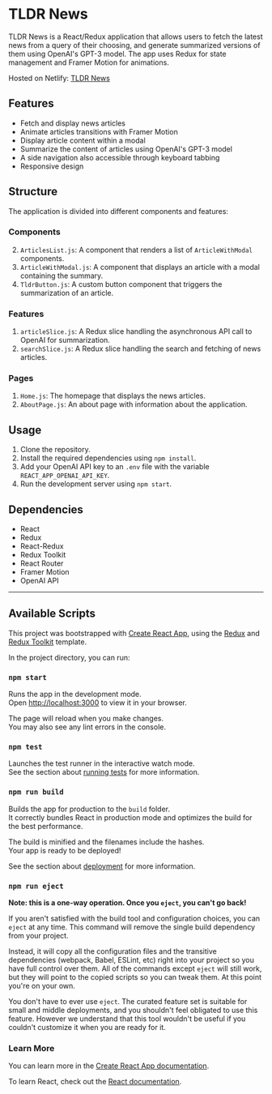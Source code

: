# TLDR News

TLDR News is a React/Redux application that allows users to fetch the latest news from a query of their choosing, and generate summarized versions of them using OpenAI's GPT-3 model. The app uses Redux for state management and Framer Motion for animations.

Hosted on Netlify: [TLDR News](https://effervescent-concha-d86787.netlify.app/)

## Features

- Fetch and display news articles
- Animate articles transitions with Framer Motion
- Display article content within a modal
- Summarize the content of articles using OpenAI's GPT-3 model
- A side navigation also accessible through keyboard tabbing
- Responsive design

## Structure

The application is divided into different components and features:

### Components

2. `ArticlesList.js`: A component that renders a list of `ArticleWithModal` components.
1. `ArticleWithModal.js`: A component that displays an article with a modal containing the summary.
3. `TldrButton.js`: A custom button component that triggers the summarization of an article.

### Features

1. `articleSlice.js`: A Redux slice handling the asynchronous API call to OpenAI for summarization.
2. `searchSlice.js`: A Redux slice handling the search and fetching of news articles.

### Pages

1. `Home.js`: The homepage that displays the news articles.
2. `AboutPage.js`: An about page with information about the application.

## Usage

1. Clone the repository.
2. Install the required dependencies using `npm install`.
3. Add your OpenAI API key to an `.env` file with the variable `REACT_APP_OPENAI_API_KEY`.
4. Run the development server using `npm start`.

## Dependencies

- React
- Redux
- React-Redux
- Redux Toolkit
- React Router
- Framer Motion
- OpenAI API

---

## Available Scripts

This project was bootstrapped with [Create React App](https://github.com/facebook/create-react-app), using the [Redux](https://redux.js.org/) and [Redux Toolkit](https://redux-toolkit.js.org/) template.

In the project directory, you can run:

### `npm start`

Runs the app in the development mode.\
Open [http://localhost:3000](http://localhost:3000) to view it in your browser.

The page will reload when you make changes.\
You may also see any lint errors in the console.

### `npm test`

Launches the test runner in the interactive watch mode.\
See the section about [running tests](https://facebook.github.io/create-react-app/docs/running-tests) for more information.

### `npm run build`

Builds the app for production to the `build` folder.\
It correctly bundles React in production mode and optimizes the build for the best performance.

The build is minified and the filenames include the hashes.\
Your app is ready to be deployed!

See the section about [deployment](https://facebook.github.io/create-react-app/docs/deployment) for more information.

### `npm run eject`

**Note: this is a one-way operation. Once you `eject`, you can't go back!**

If you aren't satisfied with the build tool and configuration choices, you can `eject` at any time. This command will remove the single build dependency from your project.

Instead, it will copy all the configuration files and the transitive dependencies (webpack, Babel, ESLint, etc) right into your project so you have full control over them. All of the commands except `eject` will still work, but they will point to the copied scripts so you can tweak them. At this point you're on your own.

You don't have to ever use `eject`. The curated feature set is suitable for small and middle deployments, and you shouldn't feel obligated to use this feature. However we understand that this tool wouldn't be useful if you couldn't customize it when you are ready for it.

### Learn More

You can learn more in the [Create React App documentation](https://facebook.github.io/create-react-app/docs/getting-started).

To learn React, check out the [React documentation](https://reactjs.org/).
